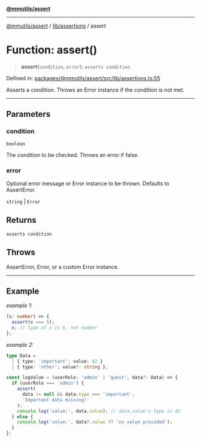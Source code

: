 [**@mmutils/assert**](../../../README.md)

***

[@mmutils/assert](../../../modules.md) / [lib/assertions](../README.md) / assert

# Function: assert()

> **assert**(`condition`, `error`): `asserts condition`

Defined in: [packages/@mmutils/assert/src/lib/assertions.ts:55](https://github.com/mastermind-0xff/-mm-monorepo/blob/3e4b2477717eab2e4a04b9b069db2113414b3f32/packages/@mmutils/assert/src/lib/assertions.ts#L55)

Asserts a condition. Throws an Error instance if the condition is not met.
___

## Parameters

### condition

`boolean`

The condition to be checked. Throws an error if false.

### error

Optional error message or Error instance to be thrown. Defaults
to AssertError.

`string` | `Error`

## Returns

`asserts condition`

## Throws

AssertError, Error, or a custom Error instance.
___

## Example

*example 1:*
```typescript
(x: number) => {
  assert(x === 5);
  x; // type of x is 5, not number
};
```

*example 2:*
```typescript
type Data =
  | { type: 'important'; value: 42 }
  | { type: 'other'; value?: string };

const logValue = (userRole: 'admin' | 'guest', data?: Data) => {
  if (userRole === 'admin') {
    assert(
      data != null && data.type === 'important',
      'Important data missing!'
    );
    console.log('value:', data.value); // data.value's type is 42
  } else {
    console.log('value:', data?.value ?? 'no value provided');
  }
};
```
